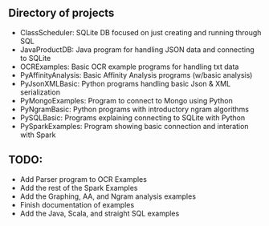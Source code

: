 ## Directory of projects
 - ClassScheduler: SQLite DB focused on just creating and running through SQL
 - JavaProductDB: Java program for handling JSON data and connecting to SQLite
 - OCRExamples: Basic OCR example programs for handling txt data
 - PyAffinityAnalysis: Basic Affinity Analysis programs (w/basic analysis)
 - PyJsonXMLBasic: Python programs handling basic Json & XML serialization
 - PyMongoExamples: Program to connect to Mongo using Python
 - PyNgramBasic: Python programs with introductory ngram algorithms
 - PySQLBasic: Programs explaining connecting to SQLite with Python
 - PySparkExamples: Program showing basic connection and interation with Spark

## TODO:
 - Add Parser program to OCR Examples
 - Add the rest of the Spark Examples
 - Add the Graphing, AA, and Ngram analysis examples
 - Finish documentation of examples
 - Add the Java, Scala, and straight SQL examples
